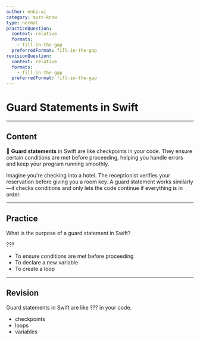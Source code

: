 ```yaml
---
author: enki-ai
category: must-know
type: normal
practiceQuestion:
  context: relative
  formats:
    - fill-in-the-gap
  preferredFormat: fill-in-the-gap
revisionQuestion:
  context: relative
  formats:
    - fill-in-the-gap
  preferredFormat: fill-in-the-gap
---
```


# Guard Statements in Swift

---
## Content

🚀 **Guard statements** in Swift are like checkpoints in your code. They ensure certain conditions are met before proceeding, helping you handle errors and keep your program running smoothly.

Imagine you're checking into a hotel. The receptionist verifies your reservation before giving you a room key. A guard statement works similarly—it checks conditions and only lets the code continue if everything is in order.

---
## Practice

What is the purpose of a guard statement in Swift?

???

- To ensure conditions are met before proceeding
- To declare a new variable
- To create a loop

---
## Revision

Guard statements in Swift are like ??? in your code.

- checkpoints
- loops
- variables
